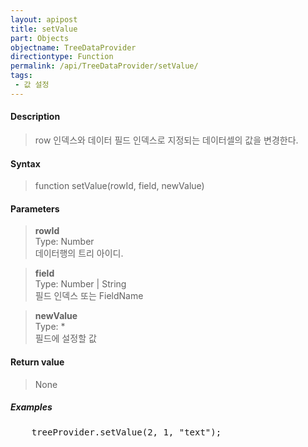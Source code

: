 ```yaml
---
layout: apipost
title: setValue
part: Objects
objectname: TreeDataProvider
directiontype: Function
permalink: /api/TreeDataProvider/setValue/
tags:
 - 값 설정
---
```



#### Description

> row 인덱스와 데이터 필드 인덱스로 지정되는 데이터셀의 값을 변경한다.

#### Syntax

> function setValue(rowId, field, newValue)

#### Parameters

> **rowId**  
> Type: Number  
> 데이터행의 트리 아이디.  

> **field**  
> Type: Number \| String  
> 필드 인덱스 또는 FieldName

> **newValue**  
> Type: *  
> 필드에 설정할 값

#### Return value

> None

##### Examples 

<pre class="prettyprint">
	treeProvider.setValue(2, 1, "text");
</pre>
